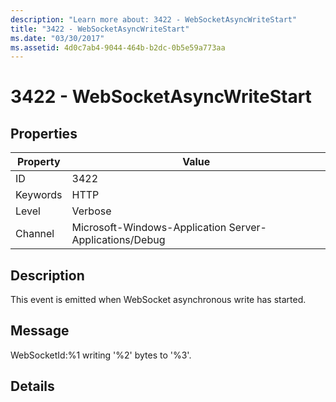 ```yaml
---
description: "Learn more about: 3422 - WebSocketAsyncWriteStart"
title: "3422 - WebSocketAsyncWriteStart"
ms.date: "03/30/2017"
ms.assetid: 4d0c7ab4-9044-464b-b2dc-0b5e59a773aa
---
```

# 3422 - WebSocketAsyncWriteStart

## Properties

| Property | Value |
| - | - |
|ID|3422|  
|Keywords|HTTP|  
|Level|Verbose|  
|Channel|Microsoft-Windows-Application Server-Applications/Debug|  
  
## Description  

 This event is emitted when WebSocket asynchronous write has started.  
  
## Message  

 WebSocketId:%1 writing '%2' bytes to '%3'.  
  
## Details
